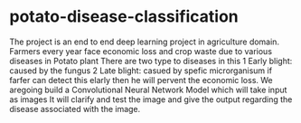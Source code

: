 # potato-disease-classification
The project is an end to end deep learning project in agriculture domain. 
Farmers every year face economic loss and crop waste due to various diseases in Potato plant
There are two type to diseases in this
1 Early blight: caused by the fungus
2 Late blight: casued by spefic microrganisum
if farfer can detect this elarly then he will pervent the economic loss.
We aregoing  build a Convolutional Neural Network Model which will take input as images 
It will clarify and test the image and give the output regarding the disease associated with the image.

